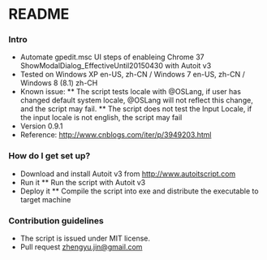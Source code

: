 # README #

### Intro ###

* Automate gpedit.msc UI steps of enableing Chrome 37 ShowModalDialog_EffectiveUntil20150430 with Autoit v3
* Tested on Windows XP en-US, zh-CN / Windows 7 en-US, zh-CN / Windows 8 (8.1) zh-CH
* Known issue: 
** The script tests locale with @OSLang, if user has changed default system locale, @OSLang will not reflect this change, and the script may fail.
** The script does not test the Input Locale, if the input locale is not english, the script may fail
* Version 0.9.1
* Reference: http://www.cnblogs.com/iter/p/3949203.html

### How do I get set up? ###

* Download and install Autoit v3 from http://www.autoitscript.com
* Run it
** Run the script with Autoit v3
* Deploy it
** Compile the script into exe and distribute the executable to target machine

### Contribution guidelines ###

* The script is issued under MIT license.
* Pull request zhengyu.jin@gmail.com

